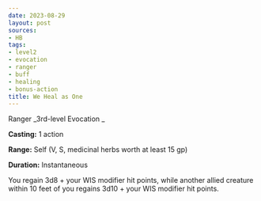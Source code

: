 ```yaml
---
date: 2023-08-29
layout: post
sources:
- HB
tags:
- level2
- evocation
- ranger
- buff
- healing
- bonus-action
title: We Heal as One
---
```


Ranger
_3rd-level Evocation _

**Casting:** 1 action

**Range:** Self (V, S, medicinal herbs worth at least 15 gp)

**Duration:** Instantaneous 

You regain 3d8 + your WIS modifier hit points, while another allied creature within 10 feet of you regains 3d10 + your WIS modifier hit points. 
